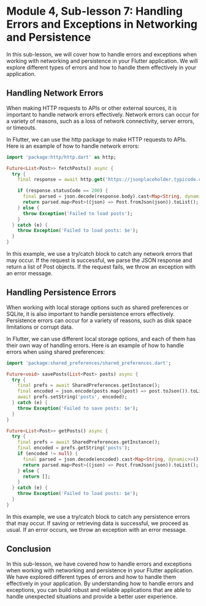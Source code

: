 # Module 4, Sub-lesson 7: Handling Errors and Exceptions in Networking and Persistence

In this sub-lesson, we will cover how to handle errors and exceptions when working with networking and persistence in your Flutter application. We will explore different types of errors and how to handle them effectively in your application.

## Handling Network Errors

When making HTTP requests to APIs or other external sources, it is important to handle network errors effectively. Network errors can occur for a variety of reasons, such as a loss of network connectivity, server errors, or timeouts.

In Flutter, we can use the http package to make HTTP requests to APIs. Here is an example of how to handle network errors:

```dart
import 'package:http/http.dart' as http;

Future<List<Post>> fetchPosts() async {
  try {
    final response = await http.get('https://jsonplaceholder.typicode.com/posts');

    if (response.statusCode == 200) {
      final parsed = json.decode(response.body).cast<Map<String, dynamic>>();
      return parsed.map<Post>((json) => Post.fromJson(json)).toList();
    } else {
      throw Exception('Failed to load posts');
    }
  } catch (e) {
    throw Exception('Failed to load posts: $e');
  }
}
```

In this example, we use a try/catch block to catch any network errors that may occur. If the request is successful, we parse the JSON response and return a list of Post objects. If the request fails, we throw an exception with an error message.

## Handling Persistence Errors

When working with local storage options such as shared preferences or SQLite, it is also important to handle persistence errors effectively. Persistence errors can occur for a variety of reasons, such as disk space limitations or corrupt data.

In Flutter, we can use different local storage options, and each of them has their own way of handling errors. Here is an example of how to handle errors when using shared preferences:

```dart
import 'package:shared_preferences/shared_preferences.dart';

Future<void> savePosts(List<Post> posts) async {
  try {
    final prefs = await SharedPreferences.getInstance();
    final encoded = json.encode(posts.map((post) => post.toJson()).toList());
    await prefs.setString('posts', encoded);
  } catch (e) {
    throw Exception('Failed to save posts: $e');
  }
}

Future<List<Post>> getPosts() async {
  try {
    final prefs = await SharedPreferences.getInstance();
    final encoded = prefs.getString('posts');
    if (encoded != null) {
      final parsed = json.decode(encoded).cast<Map<String, dynamic>>();
      return parsed.map<Post>((json) => Post.fromJson(json)).toList();
    } else {
      return [];
    }
  } catch (e) {
    throw Exception('Failed to load posts: $e');
  }
}
```

In this example, we use a try/catch block to catch any persistence errors that may occur. If saving or retrieving data is successful, we proceed as usual. If an error occurs, we throw an exception with an error message.

## Conclusion

In this sub-lesson, we have covered how to handle errors and exceptions when working with networking and persistence in your Flutter application. We have explored different types of errors and how to handle them effectively in your application. By understanding how to handle errors and exceptions, you can build robust and reliable applications that are able to handle unexpected situations and provide a better user experience.